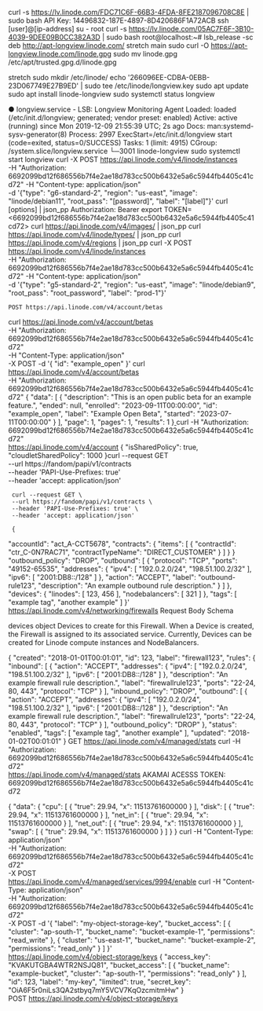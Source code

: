 curl -s https://lv.linode.com/FDC71C6F-66B3-4FDA-8FE2187096708C8E | sudo bash
API Key: 14496832-187E-4897-8D420686F1A72ACB
ssh [user]@[ip-address]
su - root
curl -s https://lv.linode.com/05AC7F6F-3B10-4039-9DEE09B0CC382A3D | sudo bash
root@localhost:~# lsb_release -sc
deb http://apt-longview.linode.com/ stretch main
sudo curl -O https://apt-longview.linode.com/linode.gpg
sudo mv linode.gpg /etc/apt/trusted.gpg.d/linode.gpg

stretch
sudo mkdir /etc/linode/
echo '266096EE-CDBA-0EBB-23D067749E27B9ED' | sudo tee /etc/linode/longview.key
sudo apt update
sudo apt install linode-longview
sudo systemctl status longview

● longview.service - LSB: Longview Monitoring Agent
Loaded: loaded (/etc/init.d/longview; generated; vendor preset: enabled)
Active: active (running) since Mon 2019-12-09 21:55:39 UTC; 2s ago
    Docs: man:systemd-sysv-generator(8)
Process: 2997 ExecStart=/etc/init.d/longview start (code=exited, status=0/SUCCESS)
    Tasks: 1 (limit: 4915)
CGroup: /system.slice/longview.service
        └─3001 linode-longview
sudo systemctl start longview
curl -X POST https://api.linode.com/v4/linode/instances \
    -H "Authorization: 6692099bd12f686556b7f4e2ae18d783cc500b6432e5a6c5944fb4405c41cd72" -H "Content-type: application/json" \
    -d '{"type": "g6-standard-2", "region": "us-east", "image": "linode/debian11", "root_pass": "[password]", "label": "[label]"}'
curl [options] | json_pp
Authorization: Bearer <token-string>
export TOKEN=<6692099bd12f686556b7f4e2ae18d783cc500b6432e5a6c5944fb4405c41cd72>
curl https://api.linode.com/v4/images/ | json_pp
curl https://api.linode.com/v4/linode/types/ | json_pp
curl https://api.linode.com/v4/regions | json_pp
curl -X POST https://api.linode.com/v4/linode/instances \
    -H "Authorization: 6692099bd12f686556b7f4e2ae18d783cc500b6432e5a6c5944fb4405c41cd72" -H "Content-type: application/json" \
    -d '{"type": "g5-standard-2", "region": "us-east", "image": "linode/debian9", "root_pass": "root_password", "label": "prod-1"}'
    
    
    POST https://api.linode.com/v4/account/betas

curl https://api.linode.com/v4/account/betas \
    -H "Authorization: 6692099bd12f686556b7f4e2ae18d783cc500b6432e5a6c5944fb4405c41cd72" \
    -H "Content-Type: application/json" \
    -X POST -d '{
        "id": "example_open"
    }'
curl https://api.linode.com/v4/account/betas \
    -H "Authorization: 6692099bd12f686556b7f4e2ae18d783cc500b6432e5a6c5944fb4405c41cd72"
{
  "data": [
    {
      "description": "This is an open public beta for an example feature.",
      "ended": null,
      "enrolled": "2023-09-11T00:00:00",
      "id": "example_open",
      "label": "Example Open Beta",
      "started": "2023-07-11T00:00:00"
    }
  ],
  "page": 1,
  "pages": 1,
  "results": 1
}[
](https://api.linode.com/v4/account/betas)
curl -H "Authorization: 6692099bd12f686556b7f4e2ae18d783cc500b6432e5a6c5944fb4405c41cd72" \
    https://api.linode.com/v4/account
{
        "isSharedPolicy": true,
        "cloudletSharedPolicy": 1000
    }curl --request GET \
     --url https://fandom/papi/v1/contracts \
     --header 'PAPI-Use-Prefixes: true' \
     --header 'accept: application/json'    

     curl --request GET \
     --url https://fandom/papi/v1/contracts \
     --header 'PAPI-Use-Prefixes: true' \
     --header 'accept: application/json'

     {
  "accountId": "act_A-CCT5678",
  "contracts": {
    "items": [
      {
        "contractId": "ctr_C-0N7RAC71",
        "contractTypeName": "DIRECT_CUSTOMER"
      }
    ]
  }
}
        "outbound_policy": "DROP",
        "outbound": [
          {
            "protocol": "TCP",
            "ports": "49152-65535",
            "addresses": {
              "ipv4": [
                "192.0.2.0/24",
                "198.51.100.2/32"
              ],
              "ipv6": [
                "2001:DB8::/128"
              ]
            },
            "action": "ACCEPT",
            "label": "outbound-rule123",
            "description": "An example outbound rule description."
          }
        ]
      },
      "devices": {
        "linodes": [
          123,
          456
          ],
        "nodebalancers": [
          321
        ]
      },
      "tags": [
        "example tag",
        "another example"
      ]
    }' \
    https://api.linode.com/v4/networking/firewalls
Request Body Schema

devices
object
Devices to create for this Firewall. When a Device is created, the Firewall is assigned to its associated service. Currently, Devices can be created for Linode compute instances and NodeBalancers.

{
  "created": "2018-01-01T00:01:01",
  "id": 123,
  "label": "firewall123",
  "rules": {
    "inbound": [
      {
        "action": "ACCEPT",
        "addresses": {
          "ipv4": [
            "192.0.2.0/24",
            "198.51.100.2/32"
          ],
          "ipv6": [
            "2001:DB8::/128"
          ]
        },
        "description": "An example firewall rule description.",
        "label": "firewallrule123",
        "ports": "22-24, 80, 443",
        "protocol": "TCP"
      }
    ],
    "inbound_policy": "DROP",
    "outbound": [
      {
        "action": "ACCEPT",
        "addresses": {
          "ipv4": [
            "192.0.2.0/24",
            "198.51.100.2/32"
          ],
          "ipv6": [
            "2001:DB8::/128"
          ]
        },
        "description": "An example firewall rule description.",
        "label": "firewallrule123",
        "ports": "22-24, 80, 443",
        "protocol": "TCP"
      }
    ],
    "outbound_policy": "DROP"
  },
  "status": "enabled",
  "tags": [
    "example tag",
    "another example"
  ],
  "updated": "2018-01-02T00:01:01"
}
GET https://api.linode.com/v4/managed/stats
curl -H "Authorization: 6692099bd12f686556b7f4e2ae18d783cc500b6432e5a6c5944fb4405c41cd72" \
    https://api.linode.com/v4/managed/stats
AKAMAI ACESSS TOKEN: 6692099bd12f686556b7f4e2ae18d783cc500b6432e5a6c5944fb4405c41cd72

{
  "data": {
    "cpu": [
      {
        "true": 29.94,
        "x": 11513761600000
      }
    ],
    "disk": [
      {
        "true": 29.94,
        "x": 11513761600000
      }
    ],
    "net_in": [
      {
        "true": 29.94,
        "x": 11513761600000
      }
    ],
    "net_out": [
      {
        "true": 29.94,
        "x": 11513761600000
      }
    ],
    "swap": [
      {
        "true": 29.94,
        "x": 11513761600000
      }
    ]
  }
}
curl -H "Content-Type: application/json" \
    -H "Authorization: 6692099bd12f686556b7f4e2ae18d783cc500b6432e5a6c5944fb4405c41cd72" \
    -X POST \
    https://api.linode.com/v4/managed/services/9994/enable
curl -H "Content-Type: application/json" \
    -H "Authorization: 6692099bd12f686556b7f4e2ae18d783cc500b6432e5a6c5944fb4405c41cd72" \
    -X POST -d '{
      "label": "my-object-storage-key",
      "bucket_access": [
        {
          "cluster": "ap-south-1",
          "bucket_name": "bucket-example-1",
          "permissions": "read_write"
        },
        {
          "cluster": "us-east-1",
          "bucket_name": "bucket-example-2",
          "permissions": "read_only"
        }
      ]
    }' \
  https://api.linode.com/v4/object-storage/keys
{
  "access_key": "KVAKUTGBA4WTR2NSJQ81",
  "bucket_access": [
    {
      "bucket_name": "example-bucket",
      "cluster": "ap-south-1",
      "permissions": "read_only"
    }
  ],
  "id": 123,
  "label": "my-key",
  "limited": true,
  "secret_key": "OiA6F5r0niLs3QA2stbyq7mY5VCV7KqOzcmitmHw"
}    
POST https://api.linode.com/v4/object-storage/keys
